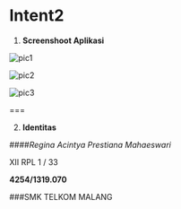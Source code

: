# Intent2

1. **Screenshoot Aplikasi**

  ![pic1](https://cloud.githubusercontent.com/assets/22065791/19145505/73817944-8bd9-11e6-951e-a6d69d2aa8fe.png)

  ![pic2](https://cloud.githubusercontent.com/assets/22065791/19145503/73685928-8bd9-11e6-94a4-b8bf082494bf.png)
  
  ![pic3](https://cloud.githubusercontent.com/assets/22065791/19145504/7371e088-8bd9-11e6-9676-6e743d46f223.png)
  
  ===

2. **Identitas**

 ####*Regina Acintya Prestiana Mahaeswari*

 XII RPL 1 / 33
 
 **4254/1319.070**
 
 ###SMK TELKOM MALANG
